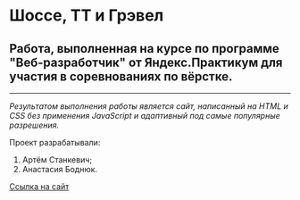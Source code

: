 # Шоссе, ТТ и Грэвел

## Работа, выполненная на курсе по программе "Веб-разработчик" от Яндекс.Практикум для участия в соревнованиях по вёрстке. 
___
*Результатом выполнения работы является сайт, написанный на HTML и CSS без применения JavaScript и адаптивный под самые популярные разрешения.*  
  
Проект разрабатывали:  
1. Артём Станкевич;
2. Анастасия Боднюк.

[Ссылка на сайт](https://stankena.github.io/competition-bikes/)
